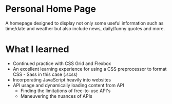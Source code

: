 # Personal Home Page

A homepage designed to display not only some useful information such as time/date and weather but also include news, daily/funny quotes and more.

# What I learned

- Continued practice with CSS Grid and Flexbox
- An excellent learning experience for using a CSS preprocessor to format CSS - Sass in this case (.scss)
- Incorporating JavaScript heavily into websites
- API usage and dynamically loading content from API
  - Finding the limitations of free-to-use API's
  - Maneuvering the nuances of APIs
